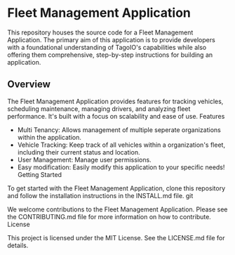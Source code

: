 # Fleet Management Application

This repository houses the source code for a Fleet Management Application. 
The primary aim of this application is to provide developers with a foundational understanding of TagoIO's capabilities while also offering them comprehensive, step-by-step instructions for building an application.
## Overview

The Fleet Management Application provides features for tracking vehicles, scheduling maintenance, managing drivers, and analyzing fleet performance. It's built with a focus on scalability and ease of use.
Features

- Multi Tenancy: Allows management of multiple seperate organizations within the application.
- Vehicle Tracking: Keep track of all vehicles within a organization's fleet, including their current status and location.
- User Management: Manage user permissions.
- Easy modification: Easily modify this application to your specific needs!
Getting Started

To get started with the Fleet Management Application, clone this repository and follow the installation instructions in the INSTALL.md file.
git

We welcome contributions to the Fleet Management Application. Please see the CONTRIBUTING.md file for more information on how to contribute.
License

This project is licensed under the MIT License. See the LICENSE.md file for details.

